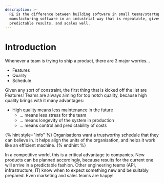 ```yaml
---
description: >-
  RE is the difference between building software in small teams/startups and
  manufacturing software in an industrial way that is repeatable, gives
  predictable results, and scales well.
---
```


# Introduction

Whenever a team is trying to ship a product, there are 3 major worries…

* Features
* Quality
* Schedule

Given any sort of constraint, the first thing that is kicked off the list are Features! Teams are always aiming for top notch quality, because high quality brings with it many advantages:

* High quality means less maintenance in the future 
  * … means less stress for the team
  * … means longevity of the system in production
  * ... means control and predictability of costs

{% hint style="info" %}
Organisations want a trustworthy schedule that they can believe in. It helps align the units of the organisation, and helps it work like an efficient machine.
{% endhint %}

In a competitive world, this is a critical advantage to companies. New products can be planned accordingly, because results for the current one will arrive in a predictable fashion. Other engineering teams \(API, infrastructure, IT\) know when to expect something new and be suitably prepared. Even marketing and sales teams are happy!

